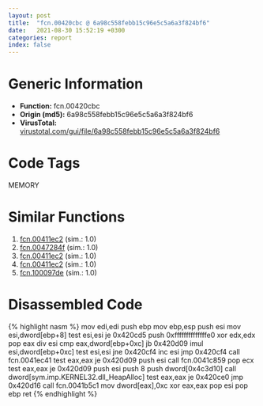 ```yaml
---
layout: post
title:  "fcn.00420cbc @ 6a98c558febb15c96e5c5a6a3f824bf6"
date:   2021-08-30 15:52:19 +0300
categories: report
index: false
---
```


# Generic Information
- **Function:** fcn.00420cbc
- **Origin (md5):** 6a98c558febb15c96e5c5a6a3f824bf6
- **VirusTotal:** [virustotal.com/gui/file/6a98c558febb15c96e5c5a6a3f824bf6][virustotal_ref]

# Code Tags
<span class="tag" id="MEMORY">MEMORY</span>


# Similar Functions

1. [fcn.00411ec2][similar_1_ref] (sim.: 1.0)
2. [fcn.0047284f][similar_2_ref] (sim.: 1.0)
3. [fcn.00411ec2][similar_3_ref] (sim.: 1.0)
4. [fcn.00411ec2][similar_4_ref] (sim.: 1.0)
5. [fcn.100097de][similar_5_ref] (sim.: 1.0)


# Disassembled Code

{% highlight nasm %}
mov edi,edi
push ebp
mov ebp,esp
push esi
mov esi,dword[ebp+8]
test esi,esi
je 0x420cd5
push 0xffffffffffffffe0
xor edx,edx
pop eax
div esi
cmp eax,dword[ebp+0xc]
jb 0x420d09
imul esi,dword[ebp+0xc]
test esi,esi
jne 0x420cf4
inc esi
jmp 0x420cf4
call fcn.0041ec41
test eax,eax
je 0x420d09
push esi
call fcn.0041c859
pop ecx
test eax,eax
je 0x420d09
push esi
push 8
push dword[0x4c3d10]
call dword[sym.imp.KERNEL32.dll_HeapAlloc]
test eax,eax
je 0x420ce0
jmp 0x420d16
call fcn.0041b5c1
mov dword[eax],0xc
xor eax,eax
pop esi
pop ebp
ret
{% endhighlight %}


[similar_1_ref]: /report/fcn.00411ec2@8fe319558c6f221efde51f3acc33b19c
[similar_2_ref]: /report/fcn.0047284f@cd64783198de5872d050db281b6d529b
[similar_3_ref]: /report/fcn.00411ec2@e9c6b3bcaa2edc455cb26f1e0f4a513a
[similar_4_ref]: /report/fcn.00411ec2@b9e7701b101639a92238161f00b7471e
[similar_5_ref]: /report/fcn.100097de@b74a1e462e0b6bacec09e2503391e156
[virustotal_ref]: https://www.virustotal.com/gui/file/6a98c558febb15c96e5c5a6a3f824bf6